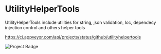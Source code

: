 # UtilityHelperTools
UtilityHelperTools include utilities for string, json validation, Ioc, dependecy injection control and others helper tools

https://ci.appveyor.com/api/projects/status/github/utilityhelpertools

<img src="https://ci.appveyor.com/api/projects/status/32r7s2skrgm9ubva?svg=true&passingText=master%20-%20OK" alt="Project Badge">
